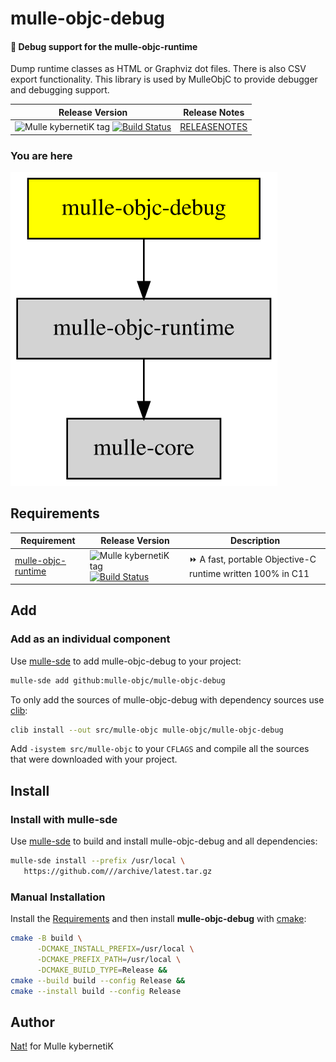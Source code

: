 # mulle-objc-debug

#### 🐞 Debug support for the mulle-objc-runtime

Dump runtime classes as HTML or Graphviz dot files. There is also CSV
export functionality. This library is used by MulleObjC to provide debugger
and debugging support.



| Release Version                                       | Release Notes
|-------------------------------------------------------|--------------
| ![Mulle kybernetiK tag](https://img.shields.io/github/tag/mulle-objc/mulle-objc-debug.svg?branch=release) [![Build Status](https://github.com/mulle-objc/mulle-objc-debug/workflows/CI/badge.svg?branch=release)](//github.com/mulle-objc/mulle-objc-debug/actions) | [RELEASENOTES](RELEASENOTES.md) |






### You are here

![Overview](overview.dot.svg)



## Requirements

|   Requirement         | Release Version  | Description
|-----------------------|------------------|---------------
| [mulle-objc-runtime](https://github.com/mulle-objc/mulle-objc-runtime) | ![Mulle kybernetiK tag](https://img.shields.io/github/tag//.svg) [![Build Status](https://github.com///workflows/CI/badge.svg?branch=release)](https://github.com///actions/workflows/mulle-sde-ci.yml) | ⏩ A fast, portable Objective-C runtime written 100% in C11


## Add

### Add as an individual component

Use [mulle-sde](//github.com/mulle-sde) to add mulle-objc-debug to your project:

``` sh
mulle-sde add github:mulle-objc/mulle-objc-debug
```

To only add the sources of mulle-objc-debug with dependency
sources use [clib](https://github.com/clibs/clib):


``` sh
clib install --out src/mulle-objc mulle-objc/mulle-objc-debug
```

Add `-isystem src/mulle-objc` to your `CFLAGS` and compile all the sources that were downloaded with your project.


## Install

### Install with mulle-sde

Use [mulle-sde](//github.com/mulle-sde) to build and install mulle-objc-debug and all dependencies:

``` sh
mulle-sde install --prefix /usr/local \
   https://github.com///archive/latest.tar.gz
```

### Manual Installation

Install the [Requirements](#Requirements) and then
install **mulle-objc-debug** with [cmake](https://cmake.org):

``` sh
cmake -B build \
      -DCMAKE_INSTALL_PREFIX=/usr/local \
      -DCMAKE_PREFIX_PATH=/usr/local \
      -DCMAKE_BUILD_TYPE=Release &&
cmake --build build --config Release &&
cmake --install build --config Release
```


## Author

[Nat!](https://mulle-kybernetik.com/weblog) for Mulle kybernetiK  



